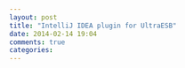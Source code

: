 ```yaml
---
layout: post
title: "IntelliJ IDEA plugin for UltraESB"
date: 2014-02-14 19:04
comments: true
categories: 
---
```

